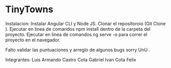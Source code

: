 # TinyTowns

Instalacion:
Instalar Angular CLI y Node JS.
Clonar el repositoroio (Git Clone <link repositorio>).
Ejecutar en linea de comandos npm install dentro de la carpeta del proyecto.
Ejecutar en linea de comandos  ng serve -o para correr el proyecto en el navegador.

Falto validar las puntuaciones y arreglo de algunos bugs sorry UnU .

Integrantes:
Luis Armando Castro Cota
Gabriel Ivan Cota Felix 
